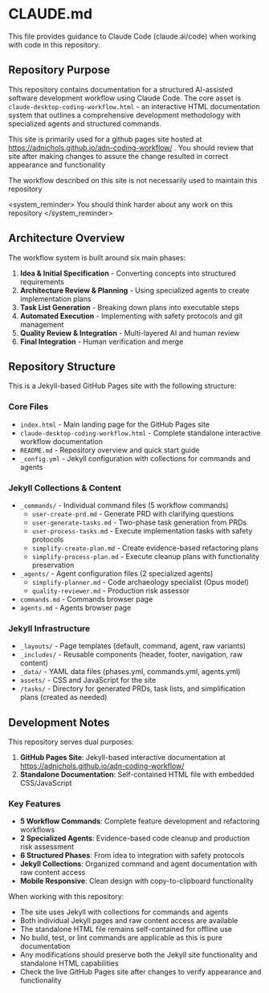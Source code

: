 # CLAUDE.md

This file provides guidance to Claude Code (claude.ai/code) when working with code in this repository.

## Repository Purpose

This repository contains documentation for a structured AI-assisted software development workflow using Claude Code. The core asset is `claude-desktop-coding-workflow.html` - an interactive HTML documentation system that outlines a comprehensive development methodology with specialized agents and structured commands.

This site is primarily used for a github pages site hosted at <https://adnichols.github.io/adn-coding-workflow/> . You should review that site after making changes to assure the change resulted in correct appearance and functionality

The workflow described on this site is not necessarily used to maintain this repository

<system_reminder>
You should think harder about any work on this repository
</system_reminder>

## Architecture Overview

The workflow system is built around six main phases:

1. **Idea & Initial Specification** - Converting concepts into structured requirements
2. **Architecture Review & Planning** - Using specialized agents to create implementation plans
3. **Task List Generation** - Breaking down plans into executable steps
4. **Automated Execution** - Implementing with safety protocols and git management
5. **Quality Review & Integration** - Multi-layered AI and human review
6. **Final Integration** - Human verification and merge

## Repository Structure

This is a Jekyll-based GitHub Pages site with the following structure:

### Core Files

- `index.html` - Main landing page for the GitHub Pages site
- `claude-desktop-coding-workflow.html` - Complete standalone interactive workflow documentation
- `README.md` - Repository overview and quick start guide
- `_config.yml` - Jekyll configuration with collections for commands and agents

### Jekyll Collections & Content

- `_commands/` - Individual command files (5 workflow commands)
  - `user-create-prd.md` - Generate PRD with clarifying questions
  - `user-generate-tasks.md` - Two-phase task generation from PRDs
  - `user-process-tasks.md` - Execute implementation tasks with safety protocols
  - `simplify-create-plan.md` - Create evidence-based refactoring plans
  - `simplify-process-plan.md` - Execute cleanup plans with functionality preservation
- `_agents/` - Agent configuration files (2 specialized agents)
  - `simplify-planner.md` - Code archaeology specialist (Opus model)
  - `quality-reviewer.md` - Production risk assessor
- `commands.md` - Commands browser page
- `agents.md` - Agents browser page

### Jekyll Infrastructure

- `_layouts/` - Page templates (default, command, agent, raw variants)
- `_includes/` - Reusable components (header, footer, navigation, raw content)
- `_data/` - YAML data files (phases.yml, commands.yml, agents.yml)
- `assets/` - CSS and JavaScript for the site
- `/tasks/` - Directory for generated PRDs, task lists, and simplification plans (created as needed)

## Development Notes

This repository serves dual purposes:

1. **GitHub Pages Site**: Jekyll-based interactive documentation at <https://adnichols.github.io/adn-coding-workflow/>
2. **Standalone Documentation**: Self-contained HTML file with embedded CSS/JavaScript

### Key Features

- **5 Workflow Commands**: Complete feature development and refactoring workflows
- **2 Specialized Agents**: Evidence-based code cleanup and production risk assessment
- **6 Structured Phases**: From idea to integration with safety protocols
- **Jekyll Collections**: Organized command and agent documentation with raw content access
- **Mobile Responsive**: Clean design with copy-to-clipboard functionality

When working with this repository:

- The site uses Jekyll with collections for commands and agents
- Both individual Jekyll pages and raw content access are available
- The standalone HTML file remains self-contained for offline use
- No build, test, or lint commands are applicable as this is pure documentation
- Any modifications should preserve both the Jekyll site functionality and standalone HTML capabilities
- Check the live GitHub Pages site after changes to verify appearance and functionality
